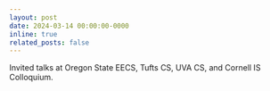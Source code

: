 ```yaml
---
layout: post
date: 2024-03-14 00:00:00-0000
inline: true
related_posts: false
---
```


Invited talks at Oregon State EECS, Tufts CS, UVA CS, and Cornell IS Colloquium.
